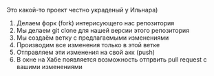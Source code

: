 Это какой-то проект честно украденый у Ильнара)

1. Делаем форк (fork) интерисующего нас репозитория
2. Мы делаем git clone для нашей версии этого репозитория
3. Мы создаём ветку с предлагаемыми изменениями
4. Производим все изменения только в этой ветке
5. Отправляем эти изменения на свой акк (push)
6. В окне на Хабе появляется возможность отпрвить pull request с вашими изменениями